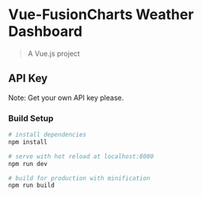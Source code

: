 # Vue-FusionCharts Weather Dashboard

> A Vue.js project

## API Key
Note: Get your own API key please.

### Build Setup

``` bash
# install dependencies
npm install

# serve with hot reload at localhost:8080
npm run dev

# build for production with minification
npm run build
```